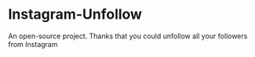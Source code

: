 # Instagram-Unfollow
An open-source project. Thanks that you could unfollow all your followers from Instagram
